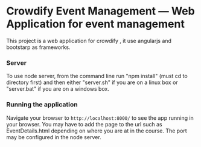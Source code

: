 # Crowdify Event Management — Web Application for event management

This project is a web application for crowdify , it use angularjs and bootstarp as frameworks.

### Server

To use node server, from the command line run "npm install" (must cd to directory first) and then either "server.sh" if you are on a linux box or "server.bat" if you are on a windows box.

### Running the application

Navigate your browser to `http://localhost:8000/` to see the app running in your browser. You may have to add the page to the url such as EventDetails.html depending on where you are at in the course. The port may be configured  in the node server.
